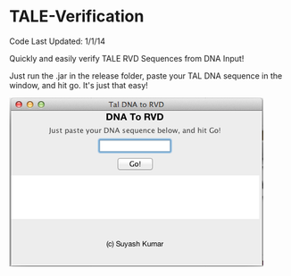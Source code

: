 TALE-Verification
=================
Code Last Updated: 1/1/14

Quickly and easily verify TALE RVD Sequences from DNA Input!

Just run the .jar in the release folder, paste your TAL DNA sequence in the window, and hit go. It's just that easy!

![Alt text](/images/RVDVerify.png)
